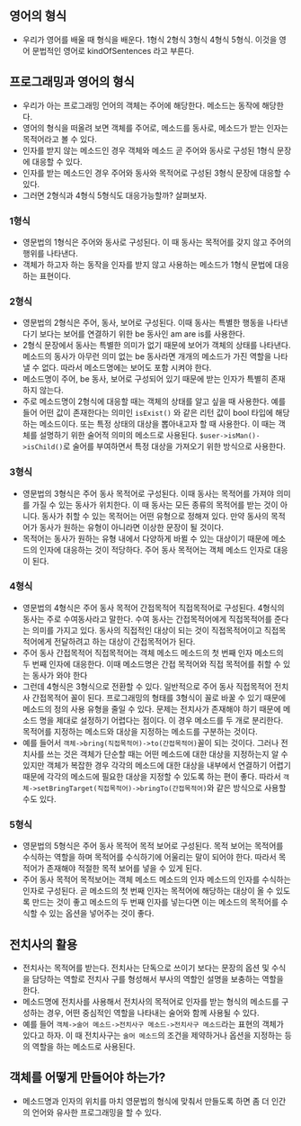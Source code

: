 ## 영어의 형식
- 우리가 영어를 배울 때 형식을 배운다. 1형식 2형식 3형식 4형식 5형식. 이것을 영어 문법적인 영어로 kindOfSentences 라고 부른다.

## 프로그래밍과 영어의 형식
- 우리가 아는 프로그래밍 언어의 객체는 주어에 해당한다. 메소드는 동작에 해당한다.
- 영어의 형식을 떠올려 보면 객체를 주어로, 메소드를 동사로, 메소드가 받는 인자는 목적어라고 볼 수 있다.
- 인자를 받지 않는 메소드인 경우 객체와 메소드 곧 주어와 동사로 구성된 1형식 문장에 대응할 수 있다.
- 인자를 받는 메소드인 경우 주어와 동사와 목적어로 구성된 3형식 문장에 대응할 수 있다.
- 그러면 2형식과 4형식 5형식도 대응가능할까? 살펴보자.

### 1형식
- 영문법의 1형식은 주어와 동사로 구성된다. 이 때 동사는 목적어를 갖지 않고 주어의 행위를 나타낸다.
- 객체가 하고자 하는 동작을 인자를 받지 않고 사용하는 메소드가 1형식 문법에 대응하는 표현이다.

### 2형식
- 영문법의 2형식은 주어, 동사, 보어로 구성된다. 이때 동사는 특별한 행동을 나타낸다기 보다는 보어를 연결하기 위한 be 동사인 am are is를 사용한다.
- 2형식 문장에서 동사는 특별한 의미가 없기 때문에 보어가 객체의 상태를 나타낸다. 메소드의 동사가 아무런 의미 없는 be 동사라면 개개의 메소드가 가진 역할을 나타낼 수 없다. 따라서 메소드명에는 보어도 포함 시켜야 한다.
- 메소드명이 주어, be 동사, 보어로 구성되어 있기 때문에 받는 인자가 특별히 존재하지 않는다.
- 주로 메소드명이 2형식에 대응할 때는 객체의 상태를 알고 싶을 때 사용한다. 예를 들어 어떤 값이 존재한다는 의미인 `isExist()` 와 같은 리턴 값이 bool 타입에 해당하는 메소드이다. 또는 특정 상태의 대상을 뽑아내고자 할 때 사용한다. 이 때는 객체를 설명하기 위한 술어적 의미의 메소드로 사용된다. `$user->isMan()->isChild()`로 술어를 부여하면서 특정 대상을 가져오기 위한 방식으로 사용한다.

### 3형식
- 영문법의 3형식은 주어 동사 목적어로 구성된다. 이때 동사는 목적어를 가져야 의미를 가질 수 있는 동사가 위치한다. 이 때 동사는 모든 종류의 목적어를 받는 것이 아니다. 동사가 취할 수 있는 목적어는 어떤 유형으로 정해져 있다. 만약 동사의 목적어가 동사가 원하는 유형이 아니라면 이상한 문장이 될 것이다.
- 목적어는 동사가 원하는 유형 내에서 다양하게 바뀔 수 있는 대상이기 때문에 메소드의 인자에 대응하는 것이 적당하다. 주어 동사 목적어는 객체 메소드 인자로 대응이 된다.

### 4형식
- 영문법의 4형식은 주어 동사 목적어 간접목적어 직접목적어로 구성된다. 4형식의 동사는 주로 수여동사라고 말한다. 수여 동사는 간접목적어에게 직접목적어를 준다는 의미를 가지고 있다. 동사의 직접적인 대상이 되는 것이 직접목적어이고 직접목적어에게 전달하려고 하는 대상이 간접목적어가 된다.
- 주어 동사 간접목적어 직접목적어는 객체 메소드 메소드의 첫 번째 인자 메소드의 두 번째 인자에 대응한다. 이때 메소드명은 간접 목적어와 직접 목적어를 취할 수 있는 동사가 와야 한다
- 그런데 4형식은 3형식으로 전환할 수 있다. 일반적으로 주어 동사 직접목적어 전치사 간접목적어 꼴이 된다. 프로그래밍의 형태를 3형식이 꼴로 바꿀 수 있기 때문에 메소드의 정의 사용 유형을 줄일 수 있다. 문제는 전치사가 존재해야 하기 때문에 메소드 명을 제대로 설정하기 어렵다는 점이다. 이 경우 메소드를 두 개로 분리한다. 목적어를 지정하는 메소드와 대상을 지정하는 메소드를 구분하는 것이다.
- 예를 들어서 `객체->bring(직접목적어)->to(간접목적어)`꼴이 되는 것이다. 그러나 전치사를 쓰는 것은 객체가 단순할 때는 어떤 메소드에 대한 대상을 지정하는지 알 수 있지만 객체가 복잡한 경우 각각의 메소드에 대한 대상을 내부에서 연결하기 어렵기 때문에 각각의 메소드에 필요한 대상을 지정할 수 있도록 하는 편이 좋다. 따라서 `객체->setBringTarget(직접목적어)->bringTo(간접목적어)`와 같은 방식으로 사용할 수도 있다.

### 5형식
- 영문법의 5형식은 주어 동사 목적어 목적 보어로 구성된다. 목적 보어는 목적어를 수식하는 역할을 하며 목적어를 수식하기에 어울리는 말이 되어야 한다. 따라서 목적어가 존재해야 적절한 목적 보어를 넣을 수 있게 된다.
- 주어 동사 목적어 목적보어는 객체 메소드 메소드의 인자 메소드의 인자를 수식하는 인자로 구성된다. 곧 메소드의 첫 번째 인자는 목적어에 해당하는 대상이 올 수 있도록 만드는 것이 좋고 메소드의 두 번째 인자를 넣는다면 이는 메소드의 목적어를 수식할 수 있는 옵션을 넣어주는 것이 좋다.

## 전치사의 활용
- 전치사는 목적어를 받는다. 전치사는 단독으로 쓰이기 보다는 문장의 옵션 및 수식을 담당하는 역할로 전치사 구를 형성해서 부사의 역할인 설명을 보충하는 역할을 한다.
- 메소드명에 전치사를 사용해서 전치사의 목적어로 인자를 받는 형식의 메소드를 구성하는 경우, 어떤 중심적인 역할을 나타내는 술어와 함께 사용될 수 있다.
- 예를 들어 `객체->술어 메소드->전치사구 메소드->전치사구 메소드`라는 표현의 객체가 있다고 하자. 이 때 전치사구는 `술머 메소드`의 조건을 제약하거나 옵션을 지정하는 등의 역할을 하는 메소드로 사용된다.

## 객체를 어떻게 만들어야 하는가?
- 메소드명과 인자의 위치를 마치 영문법의 형식에 맞춰서 만들도록 하면 좀 더 인간의 언어와 유사한 프로그래밍을 할 수 있다.
